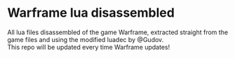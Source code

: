 # Warframe lua disassembled
All lua files disassembled of the game Warframe, extracted straight from the game files and using the modified luadec by @Gudov.  
This repo will be updated every time Warframe updates!

